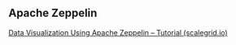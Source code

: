 
## Apache Zeppelin

  
  
[Data Visualization Using Apache Zeppelin – Tutorial (scalegrid.io)](https://scalegrid.io/blog/data-visualization-using-apache-zeppelin/)
